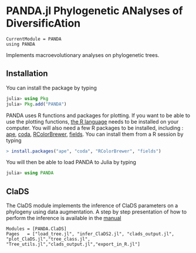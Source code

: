 # PANDA.jl    Phylogenetic ANalyses of DiversificAtion

```@meta
CurrentModule = PANDA
using PANDA
```

Implements macroevolutionary analyses on phylogenetic trees.

## Installation

You can install the package by typing

```julia
julia> using Pkg
julia> Pkg.add("PANDA")
```

PANDA uses R functions and packages for plotting. If you want to be able to use the plotting functions, [the R language](https://www.r-project.org/) needs to be installed on your computer. You will also need a few R packages to be installed, including : [ape](https://CRAN.R-project.org/package=ape), [coda](https://CRAN.R-project.org/package=coda), [RColorBrewer](https://CRAN.R-project.org/package=RColorBrewer), [fields](https://CRAN.R-project.org/package=fields). You can install them from a R session by typing

```r
> install.packages("ape", "coda", "RColorBrewer", "fields")
```

You will then be able to load PANDA to Julia by typing

```julia
julia> using PANDA
```

## ClaDS

The ClaDS module implements the inference of ClaDS parameters on a phylogeny using data augmentation. A step by step presentation of how to perform the inference is available in the [manual](clads/tutorial.md)

```@autodocs
Modules = [PANDA.ClaDS]
Pages   = ["load_tree.jl", "infer_ClaDS2.jl", "clads_output.jl", "plot_ClaDS.jl","tree_class.jl", "Tree_utils.jl","clads_output.jl","export_in_R.jl"]
```
